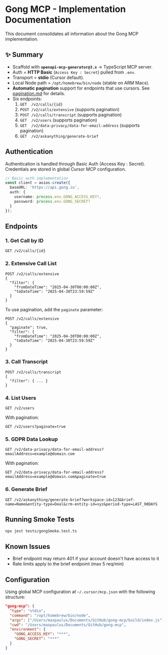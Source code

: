 # Gong MCP - Implementation Documentation

This document consolidates all information about the Gong MCP implementation.

## ✨ Summary  

* Scaffold with **`openapi-mcp-generator@3.x`** → TypeScript MCP server.  
* Auth = **HTTP Basic** (`Access Key : Secret`) pulled from `.env`.  
* Transport = **stdio** (Cursor default).  
* Local Node path = `/opt/homebrew/bin/node` (stable on ARM Macs).  
* **Automatic pagination** support for endpoints that use cursors. See [pagination.md](pagination.md) for details.
* Six endpoints:  
  1. `GET  /v2/calls/{id}`  
  2. `POST /v2/calls/extensive` (supports pagination)  
  3. `POST /v2/calls/transcript` (supports pagination)  
  4. `GET  /v2/users` (supports pagination)  
  5. `GET  /v2/data-privacy/data-for-email-address` (supports pagination)  
  6. `GET  /v2/askanything/generate-brief`  

## Authentication

Authentication is handled through Basic Auth (Access Key : Secret). Credentials are stored in global Cursor MCP configuration.

```ts
// Basic auth implementation
const client = axios.create({
  baseURL: 'https://api.gong.io',
  auth: {
    username: process.env.GONG_ACCESS_KEY!,
    password: process.env.GONG_SECRET!
  }
});
```

## Endpoints

### 1. Get Call by ID

```
GET /v2/calls/{id}
```

### 2. Extensive Call List

```
POST /v2/calls/extensive
{
  "filter": { 
    "fromDateTime": "2025-04-30T00:00:00Z",
    "toDateTime": "2025-04-30T23:59:59Z"
  }
}
```

To use pagination, add the `paginate` parameter:

```
POST /v2/calls/extensive
{
  "paginate": true,
  "filter": { 
    "fromDateTime": "2025-04-30T00:00:00Z",
    "toDateTime": "2025-04-30T23:59:59Z"
  }
}
```

### 3. Call Transcript

```
POST /v2/calls/transcript
{
  "filter": { ... }
}
```

### 4. List Users

```
GET /v2/users
```

With pagination:

```
GET /v2/users?paginate=true
```

### 5. GDPR Data Lookup

```
GET /v2/data-privacy/data-for-email-address?emailAddress=example@domain.com
```

With pagination:

```
GET /v2/data-privacy/data-for-email-address?emailAddress=example@domain.com&paginate=true
```

### 6. Generate Brief

```
GET /v2/askanything/generate-brief?workspace-id=123&brief-name=Name&entity-type=Deal&crm-entity-id=xyz&period-type=LAST_90DAYS
```

## Running Smoke Tests

```bash
npx jest tests/gongSmoke.test.ts
```

## Known Issues

* Brief endpoint may return 401 if your account doesn't have access to it
* Rate limits apply to the brief endpoint (max 5 req/min)

## Configuration

Using global MCP configuration at `~/.cursor/mcp.json` with the following structure:

```json
"gong-mcp": {
  "type": "stdio",
  "command": "/opt/homebrew/bin/node",
  "args": ["/Users/maxpaulus/Documents/GitHub/gong-mcp/build/index.js"],
  "cwd": "/Users/maxpaulus/Documents/GitHub/gong-mcp",
  "environment": {
    "GONG_ACCESS_KEY": "***",
    "GONG_SECRET": "***"
  }
}
```